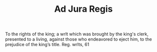 ---
title: Ad Jura Regis
letter: A
permalink: "/definitions/bld-ad-jura-regis.html"
body: To the rights of the king; a wrlt which was brought by the king's clerk, presented
  to a living, against those who endeavored to eject him, to the prejudice of the
  king’s title. Reg. wrlts, 61
published_at: '2018-07-07'
source: Black's Law Dictionary 2nd Ed (1910)
layout: post
---